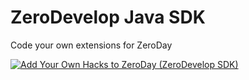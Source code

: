 # ZeroDevelop Java SDK
Code your own extensions for ZeroDay

[![Add Your Own Hacks to ZeroDay (ZeroDevelop SDK)](https://img.youtube.com/vi/Yx6XqgJbmNk/0.jpg)](https://www.youtube.com/watch?v=Yx6XqgJbmNk)
